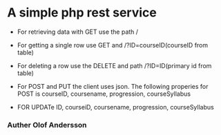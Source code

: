 # A simple php rest service

* For retrieving data with GET use the path /

* For getting a single row use GET and  /?ID=courseID(courseID from table)

* For deleting a row use the DELETE and path /?ID=ID(primary id from table) 

* For POST and PUT the client uses json. The following properies for POST is courseID, coursename, progression, courseSyllabus

*  FOR UPDATe ID, courseiD, coursename, progression, courseSyllabus

### Auther Olof Andersson
